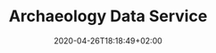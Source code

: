 ---
title: "Archaeology Data Service"
images: # Create a folder in /static/images/tools that has the same name as this current markdown file and place the images there. We only need the file name here. If this is not clear, please refer to existing tools as references.
  - path: archaeologydataservice-landing.png
  - path: archaeologydataservice-search.png
categories:
  - Project Research
  - Publishing and Sharing
tags:
  - Data Research
links:
  - name: Archaeology Data Service
    link: https://archaeologydataservice.ac.uk/
summary: Certified repository for Archaeology data
features:
platforms:
  - Web
fields:
  - Arts and Humanities
plans:
date: 2020-04-26T18:18:49+02:00
draft: false
---